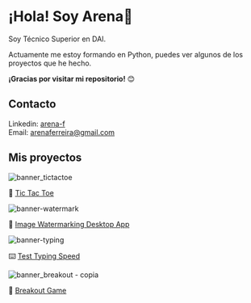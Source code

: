 
# ¡Hola! Soy Arena👋

Soy Técnico Superior en DAI. 

Actuamente me estoy formando en Python, puedes ver algunos de los proyectos que he hecho.

**¡Gracias por visitar mi repositorio!** :blush:

## Contacto
Linkedin: <a href="https://www.linkedin.com/in/arena-f/">arena-f</a>
<br>
Email: <a href="arenaferreira@gmail.com">arenaferreira@gmail.com</a>
## Mis proyectos



![banner_tictactoe](https://github.com/arenaf/arenaf/assets/169451601/be113e86-d2af-4ca6-9e31-4de0ea3caf18)

:jigsaw: <a href="https://github.com/arenaf/tic-tac-toe"> Tic Tac Toe </a>


![banner-watermark](https://github.com/arenaf/arenaf/assets/169451601/f7a4bfaa-c321-459f-acb8-5fa9e6466480)

:art: <a href="https://github.com/arenaf/image-watermarking-desktop-app">Image Watermarking Desktop App </a>


![banner-typing](https://github.com/arenaf/arenaf/assets/169451601/2782abaf-d135-4934-97e9-3884a6746749)

:keyboard: <a href="https://github.com/arenaf/test-typing-speed">Test Typing Speed </a>

![banner_breakout - copia](https://github.com/arenaf/arenaf/assets/169451601/4854d9b7-38c0-4348-ba24-2102d7fb42c5)

:space_invader: <a href="https://github.com/arenaf/breakout-game">Breakout Game </a>


<!--
**arenaf/arenaf** is a ✨ _special_ ✨ repository because its `README.md` (this file) appears on your GitHub profile.

Here are some ideas to get you started:

- 🔭 I’m currently working on ...
- 🌱 I’m currently learning ...
- 👯 I’m looking to collaborate on ...
- 🤔 I’m looking for help with ...
- 💬 Ask me about ...
- 📫 How to reach me: ...
- 😄 Pronouns: ...
- ⚡ Fun fact: ...
-->
